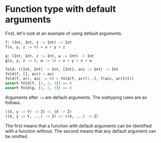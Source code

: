 # Function type with default arguments

First, let's look at an example of using default arguments.

```python
f: (Int, Int, z := Int) -> Int
f(x, y, z := 0) = x + y + z

g: (Int, Int, z := Int, w := Int) -> Int
g(x, y, z := 0, w := 1) = x + y + z + w

fold: ((Int, Int) -> Int, [Int], acc := Int) -> Int
fold(f, [], acc) = acc
fold(f, arr, acc := 0) = fold(f, arr[1..], f(acc, arr[0]))
assert fold(f, [1, 2, 3]) == 6
assert fold(g, [1, 2, 3]) == 8
```

Arguments after `:=` are default arguments.
The subtyping rules are as follows.

```python
((X, y := Y) -> Z) <: (X -> Z)
((X, y := Y, ...) -> Z) <: ((X, ...) -> Z)
```

The first means that a function with default arguments can be identified with a function without.
The second means that any default argument can be omitted.